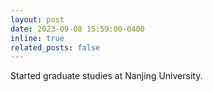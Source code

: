 ```yaml
---
layout: post
date: 2023-09-08 15:59:00-0400
inline: true
related_posts: false
---
```


Started graduate studies at Nanjing University.

